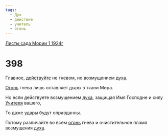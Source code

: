 ```yaml
---
tags:
  - Дух
  - действие
  - учитель
  - огонь
---
```


[Листы сада Мории 1 1924г](/agni/1924)

# 398
Главное, [действуйте](/tag/#действие) не гневом, но возмущением [духа](/tag/#Дух).   

[Огонь](/tag/#[огонь](/tag/#огонь)) гнева лишь оставляет дыры в ткани Мира.   

Но если действуете возмущением [духа](/tag/#Дух), защищая Имя Господне и силу [Учителя](/tag/#учитель) вашего,   

То даже удары будут оправданны.   

Потому различайте во всём [огонь](/tag/#огонь) гнева и очистительное пламя возмущения [духа](/tag/#Дух).   

